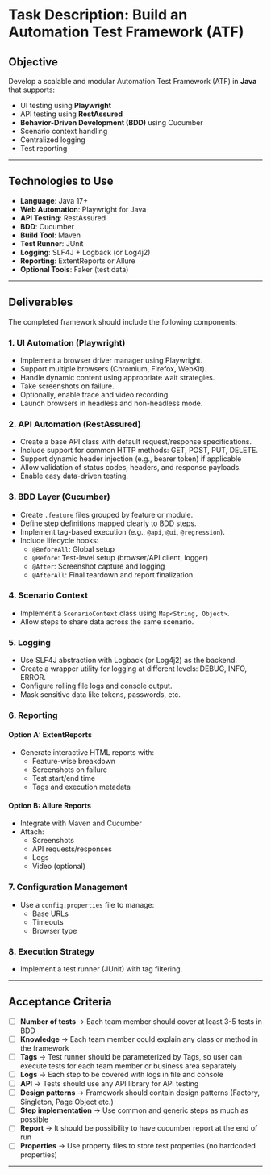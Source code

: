 
# Task Description: Build an Automation Test Framework (ATF)

## Objective

Develop a scalable and modular Automation Test Framework (ATF) in **Java** that supports:

- UI testing using **Playwright**
- API testing using **RestAssured**
- **Behavior-Driven Development (BDD)** using Cucumber
- Scenario context handling
- Centralized logging
- Test reporting

---

## Technologies to Use

- **Language**: Java 17+
- **Web Automation**: Playwright for Java
- **API Testing**: RestAssured
- **BDD**: Cucumber
- **Build Tool**: Maven
- **Test Runner**: JUnit
- **Logging**: SLF4J + Logback (or Log4j2)
- **Reporting**: ExtentReports or Allure
- **Optional Tools**: Faker (test data)

---

## Deliverables

The completed framework should include the following components:

### 1. UI Automation (Playwright)

- Implement a browser driver manager using Playwright.
- Support multiple browsers (Chromium, Firefox, WebKit).
- Handle dynamic content using appropriate wait strategies.
- Take screenshots on failure.
- Optionally, enable trace and video recording.
- Launch browsers in headless and non-headless mode.

### 2. API Automation (RestAssured)

- Create a base API class with default request/response specifications.
- Include support for common HTTP methods: GET, POST, PUT, DELETE.
- Support dynamic header injection (e.g., bearer token) if applicable
- Allow validation of status codes, headers, and response payloads.
- Enable easy data-driven testing.

### 3. BDD Layer (Cucumber)

- Create `.feature` files grouped by feature or module.
- Define step definitions mapped clearly to BDD steps.
- Implement tag-based execution (e.g., `@api`, `@ui`, `@regression`).
- Include lifecycle hooks:
  - `@BeforeAll`: Global setup
  - `@Before`: Test-level setup (browser/API client, logger)
  - `@After`: Screenshot capture and logging
  - `@AfterAll`: Final teardown and report finalization

### 4. Scenario Context

- Implement a `ScenarioContext` class using `Map<String, Object>`.
- Allow steps to share data across the same scenario.


### 5. Logging

- Use SLF4J abstraction with Logback (or Log4j2) as the backend.
- Create a wrapper utility for logging at different levels: DEBUG, INFO, ERROR.
- Configure rolling file logs and console output.
- Mask sensitive data like tokens, passwords, etc.

### 6. Reporting

#### Option A: ExtentReports

- Generate interactive HTML reports with:
  - Feature-wise breakdown
  - Screenshots on failure
  - Test start/end time
  - Tags and execution metadata

#### Option B: Allure Reports

- Integrate with Maven and Cucumber
- Attach:
  - Screenshots
  - API requests/responses
  - Logs
  - Video (optional)

### 7. Configuration Management

- Use a `config.properties` file to manage:
  - Base URLs
  - Timeouts
  - Browser type

### 8. Execution Strategy

- Implement a test runner (JUnit) with tag filtering.

---

## Acceptance Criteria

- [ ] **Number of tests** → Each team member should cover at least 3-5 tests in BDD
- [ ] **Knowledge** → Each team member could explain any class or method in the framework
- [ ] **Tags** → Test runner should be parameterized by Tags, so user can execute tests for each team member or business area separately
- [ ] **Logs** → Each step to be covered with logs in file and console
- [ ] **API** → Tests should use any API library for API testing
- [ ] **Design patterns** → Framework should contain design patterns (Factory, Singleton, Page Object etc.)
- [ ] **Step implementation** → Use common and generic steps as much as possible
- [ ] **Report** → It should be possibility to have cucumber report at the end of run
- [ ] **Properties** → Use property files to store test properties (no hardcoded properties)
---
